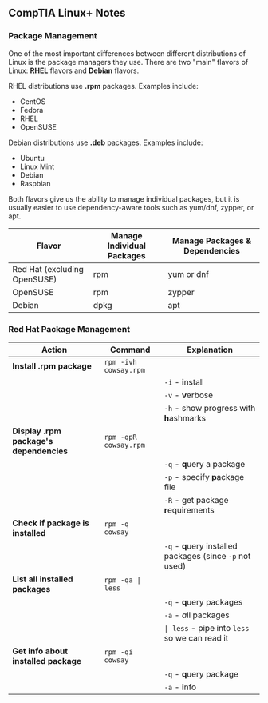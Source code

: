 ## CompTIA Linux+ Notes
### Package Management

One of the most important differences between different distributions of Linux is the package managers they use. There are two "main" flavors of Linux: **RHEL** flavors and **Debian** flavors.

RHEL distributions use **.rpm** packages. Examples include:
* CentOS 
* Fedora
* RHEL 
* OpenSUSE

Debian distributions use **.deb** packages. Examples include:
* Ubuntu
* Linux Mint
* Debian
* Raspbian

Both flavors give us the ability to manage individual packages, but it is usually easier to use dependency-aware tools such as yum/dnf, zypper, or apt.

| Flavor | Manage Individual Packages | Manage Packages & Dependencies |
| ---- | ------- | ---------------------
| Red Hat (excluding OpenSUSE) | rpm | yum or dnf|
| OpenSUSE | rpm | zypper |
| Debian | dpkg | apt

### Red Hat Package Management
| Action | Command | Explanation |
| ----------- | -------- | ------- |
| **Install .rpm package** | `rpm -ivh cowsay.rpm` ||
||| `-i` - **i**nstall |
|||`-v` - **v**erbose|
|||`-h` - show progress with **h**ashmarks|
| **Display .rpm package's dependencies** | `rpm -qpR cowsay.rpm` ||
||| `-q` - **q**uery a package|
||| `-p` - specify **p**ackage file |
||| `-R` - get package **r**equirements |
| **Check if package is installed**  | `rpm -q cowsay` ||
||| `-q` - **q**uery installed packages (since `-p` not used)|
| **List all installed packages** | `rpm -qa \| less` ||
||| `-q` - **q**uery packages |
||| `-a` - *a*ll packages |
||| `\| less` - pipe into `less` so we can read it |
| **Get info about installed package** | `rpm -qi cowsay` ||
||| `-q` - **q**uery package |
||| `-a`  - **i**nfo |